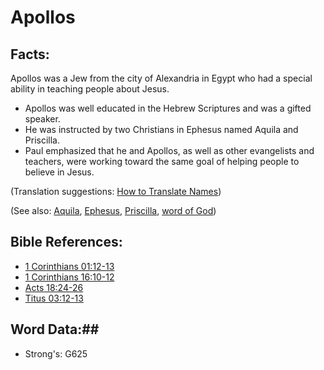 # Apollos #

## Facts: ##

Apollos was a Jew from the city of Alexandria in Egypt who had a special ability in teaching people about Jesus.

* Apollos was well educated in the Hebrew Scriptures and was a gifted speaker.
* He was instructed by two Christians in Ephesus named Aquila and Priscilla.
* Paul emphasized that he and Apollos, as well as other evangelists and teachers, were working toward the same goal of helping people to believe in Jesus.

(Translation suggestions: [How to Translate Names](rc://en/ta/man/translate/translate-names))

(See also: [Aquila](../other/aquila.md), [Ephesus](../other/ephesus.md), [Priscilla](../other/priscilla.md), [word of God](../kt/wordofgod.md))

## Bible References: ##

* [1 Corinthians 01:12-13](rc://en/tn/help/1co/01/12)
* [1 Corinthians 16:10-12](rc://en/tn/help/1co/16/10)
* [Acts 18:24-26](rc://en/tn/help/act/18/24)
* [Titus 03:12-13](rc://en/tn/help/tit/03/12)

## Word Data:##

* Strong's: G625

